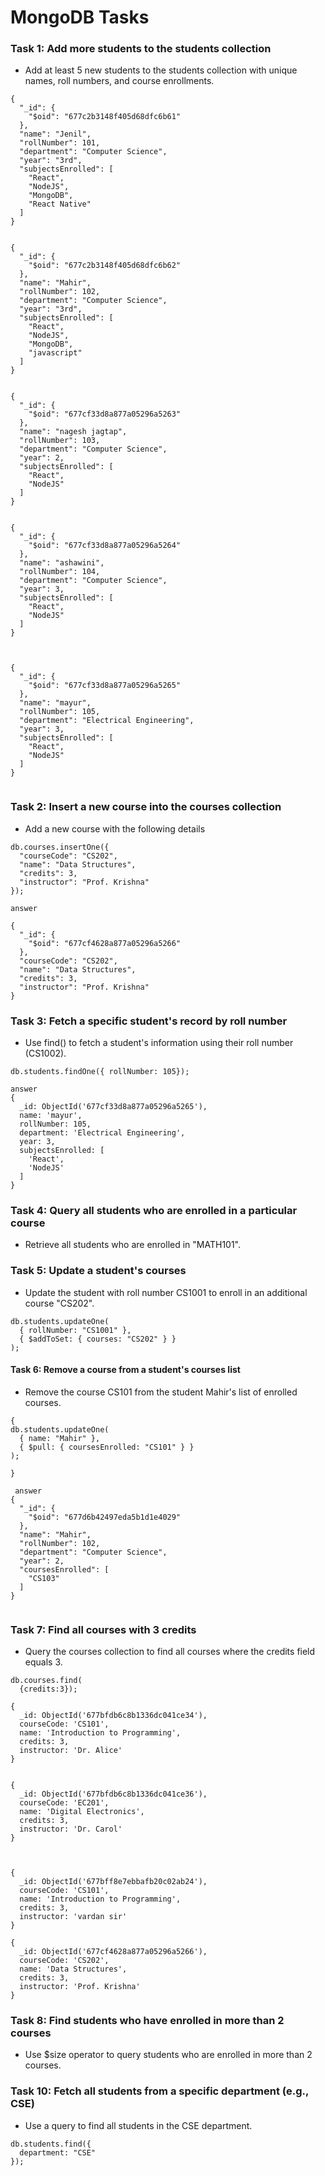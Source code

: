 # MongoDB Tasks
### Task 1: Add more students to the students collection
* Add at least 5 new students to the students collection with unique names, roll numbers, and course enrollments.


```
{
  "_id": {
    "$oid": "677c2b3148f405d68dfc6b61"
  },
  "name": "Jenil",
  "rollNumber": 101,
  "department": "Computer Science",
  "year": "3rd",
  "subjectsEnrolled": [
    "React",
    "NodeJS",
    "MongoDB",
    "React Native"
  ]
}


{
  "_id": {
    "$oid": "677c2b3148f405d68dfc6b62"
  },
  "name": "Mahir",
  "rollNumber": 102,
  "department": "Computer Science",
  "year": "3rd",
  "subjectsEnrolled": [
    "React",
    "NodeJS",
    "MongoDB",
    "javascript"
  ]
}


{
  "_id": {
    "$oid": "677cf33d8a877a05296a5263"
  },
  "name": "nagesh jagtap",
  "rollNumber": 103,
  "department": "Computer Science",
  "year": 2,
  "subjectsEnrolled": [
    "React",
    "NodeJS"
  ]
}


{
  "_id": {
    "$oid": "677cf33d8a877a05296a5264"
  },
  "name": "ashawini",
  "rollNumber": 104,
  "department": "Computer Science",
  "year": 3,
  "subjectsEnrolled": [
    "React",
    "NodeJS"
  ]
}



{
  "_id": {
    "$oid": "677cf33d8a877a05296a5265"
  },
  "name": "mayur",
  "rollNumber": 105,
  "department": "Electrical Engineering",
  "year": 3,
  "subjectsEnrolled": [
    "React",
    "NodeJS"
  ]
}


```

### Task 2: Insert a new course into the courses collection
* Add a new course with the following details

```
db.courses.insertOne({
  "courseCode": "CS202",
  "name": "Data Structures",
  "credits": 3,
  "instructor": "Prof. Krishna"
});
```
``` 
answer

{
  "_id": {
    "$oid": "677cf4628a877a05296a5266"
  },
  "courseCode": "CS202",
  "name": "Data Structures",
  "credits": 3,
  "instructor": "Prof. Krishna"
}

```

### Task 3: Fetch a specific student's record by roll number
* Use find() to fetch a student's information using their roll number (CS1002).
```
db.students.findOne({ rollNumber: 105});
```

```
answer 
{
  _id: ObjectId('677cf33d8a877a05296a5265'),
  name: 'mayur',
  rollNumber: 105,
  department: 'Electrical Engineering',
  year: 3,
  subjectsEnrolled: [
    'React',
    'NodeJS'
  ]
}
```

### Task 4: Query all students who are enrolled in a particular course
* Retrieve all students who are enrolled in "MATH101".





### Task 5: Update a student's courses
* Update the student with roll number CS1001 to enroll in an additional course "CS202".
```
db.students.updateOne(
  { rollNumber: "CS1001" },
  { $addToSet: { courses: "CS202" } }
);
```

#### Task 6: Remove a course from a student's courses list
* Remove the course CS101 from the student Mahir's list of enrolled courses.

```
{  
db.students.updateOne(
  { name: "Mahir" }, 
  { $pull: { coursesEnrolled: "CS101" } }
);

}
```

```
 answer 
{
  "_id": {
    "$oid": "677d6b42497eda5b1d1e4029"
  },
  "name": "Mahir",
  "rollNumber": 102,
  "department": "Computer Science",
  "year": 2,
  "coursesEnrolled": [
    "CS103"
  ]
}


```


### Task 7: Find all courses with 3 credits
* Query the courses collection to find all courses where the credits field equals 3.
```
db.courses.find(
  {credits:3});

```
```
{
  _id: ObjectId('677bfdb6c8b1336dc041ce34'),
  courseCode: 'CS101',
  name: 'Introduction to Programming',
  credits: 3,
  instructor: 'Dr. Alice'
}


{
  _id: ObjectId('677bfdb6c8b1336dc041ce36'),
  courseCode: 'EC201',
  name: 'Digital Electronics',
  credits: 3,
  instructor: 'Dr. Carol'
}



{
  _id: ObjectId('677bff8e7ebbafb20c02ab24'),
  courseCode: 'CS101',
  name: 'Introduction to Programming',
  credits: 3,
  instructor: 'vardan sir'
}

{
  _id: ObjectId('677cf4628a877a05296a5266'),
  courseCode: 'CS202',
  name: 'Data Structures',
  credits: 3,
  instructor: 'Prof. Krishna'
}

```



### Task 8: Find students who have enrolled in more than 2 courses
* Use $size operator to query students who are enrolled in more than 2 courses.







### Task 10: Fetch all students from a specific department (e.g., CSE)
* Use a query to find all students in the CSE department.
```
db.students.find({
  department: "CSE"
});
```




